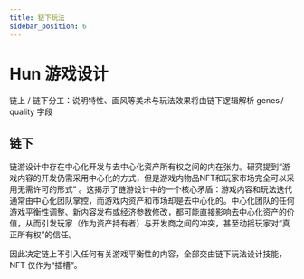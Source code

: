 ```yaml
---
title: 链下玩法
sidebar_position: 6
---
```


# Hun 游戏设计

链上 / 链下分工：说明特性、画风等美术与玩法效果将由链下逻辑解析 genes / quality 字段

## 链下

链游设计中存在中心化开发与去中心化资产所有权之间的内在张力。研究提到“游戏内容的开发仍需采用中心化的方式，但是游戏内物品NFT和玩家市场完全可以采用无需许可的形式” 。这揭示了链游设计中的一个核心矛盾：游戏内容和玩法迭代通常由中心化团队掌控，而游戏内资产和市场却是去中心化的。中心化团队的任何游戏平衡性调整、新内容发布或经济参数修改，都可能直接影响去中心化资产的价值，从而引发玩家（作为资产持有者）与开发商之间的冲突，甚至动摇玩家对“真正所有权”的信任。

因此决定链上不引入任何有关游戏平衡性的内容，全部交由链下玩法设计技能，NFT 仅作为“插槽”。
